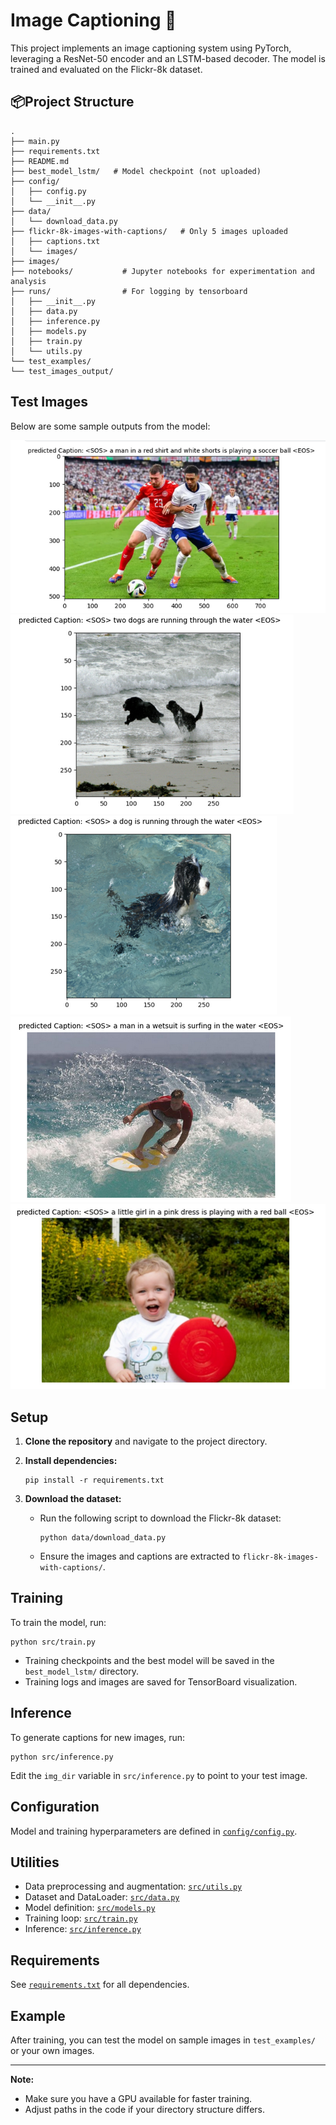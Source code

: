 # Image Captioning 🚀

This project implements an image captioning system using PyTorch, leveraging a ResNet-50 encoder and an LSTM-based decoder. The model is trained and evaluated on the Flickr-8k dataset.

## 📦Project Structure 

```
.
├── main.py
├── requirements.txt
├── README.md
├── best_model_lstm/   # Model checkpoint (not uploaded)
├── config/
│   ├── config.py
│   └── __init__.py
├── data/
│   └── download_data.py
├── flickr-8k-images-with-captions/   # Only 5 images uploaded
│   ├── captions.txt
│   └── images/
├── images/
├── notebooks/           # Jupyter notebooks for experimentation and analysis
├── runs/                # For logging by tensorboard
│   ├── __init__.py
│   ├── data.py
│   ├── inference.py
│   ├── models.py
│   ├── train.py
│   └── utils.py
└── test_examples/
└── test_images_output/
```
## Test Images

Below are some sample outputs from the model:

![Output 1](test_images_output/Screenshot%202025-06-09%20142718.png)
![Output 2](test_images_output/Screenshot%202025-06-10%20140543.png)
![Output 3](test_images_output/Screenshot%202025-06-10%20140604.png)
![Output 4](test_images_output/Screenshot%202025-06-10%20140621.png)
![Output 5](test_images_output/Screenshot%202025-06-10%20140642.png)


## Setup

1. **Clone the repository** and navigate to the project directory.

2. **Install dependencies:**
   ```
   pip install -r requirements.txt
   ```

3. **Download the dataset:**
   - Run the following script to download the Flickr-8k dataset:
     ```
     python data/download_data.py
     ```
   - Ensure the images and captions are extracted to `flickr-8k-images-with-captions/`.

## Training

To train the model, run:

```
python src/train.py
```

- Training checkpoints and the best model will be saved in the `best_model_lstm/` directory.
- Training logs and images are saved for TensorBoard visualization.

## Inference

To generate captions for new images, run:

```
python src/inference.py
```

Edit the `img_dir` variable in `src/inference.py` to point to your test image.

## Configuration

Model and training hyperparameters are defined in [`config/config.py`](config/config.py).

## Utilities

- Data preprocessing and augmentation: [`src/utils.py`](src/utils.py)
- Dataset and DataLoader: [`src/data.py`](src/data.py)
- Model definition: [`src/models.py`](src/models.py)
- Training loop: [`src/train.py`](src/train.py)
- Inference: [`src/inference.py`](src/inference.py)

## Requirements

See [`requirements.txt`](requirements.txt) for all dependencies.

## Example

After training, you can test the model on sample images in `test_examples/` or your own images.

---

**Note:**  
- Make sure you have a GPU available for faster training.
- Adjust paths in the code if your directory structure differs.
